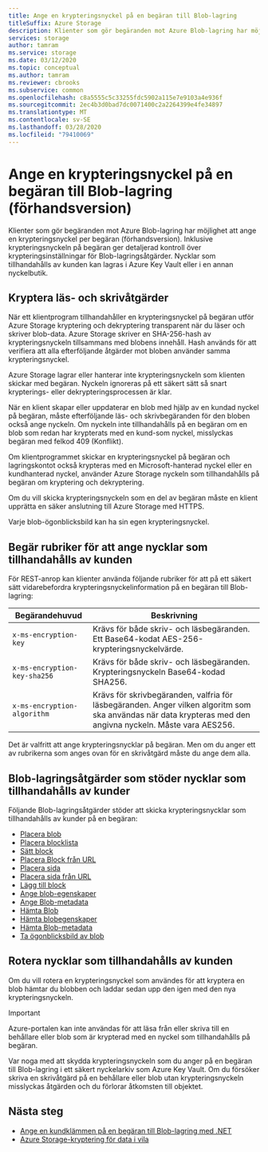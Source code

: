 ```yaml
---
title: Ange en krypteringsnyckel på en begäran till Blob-lagring
titleSuffix: Azure Storage
description: Klienter som gör begäranden mot Azure Blob-lagring har möjlighet att ange en krypteringsnyckel per begäran (förhandsversion). Inklusive krypteringsnyckeln på begäran ger detaljerad kontroll över krypteringsinställningar för Blob-lagringsåtgärder.
services: storage
author: tamram
ms.service: storage
ms.date: 03/12/2020
ms.topic: conceptual
ms.author: tamram
ms.reviewer: cbrooks
ms.subservice: common
ms.openlocfilehash: c8a5555c5c33255fdc5902a115e7e9103a4e936f
ms.sourcegitcommit: 2ec4b3d0bad7dc0071400c2a2264399e4fe34897
ms.translationtype: MT
ms.contentlocale: sv-SE
ms.lasthandoff: 03/28/2020
ms.locfileid: "79410069"
---
```

# <a name="provide-an-encryption-key-on-a-request-to-blob-storage-preview"></a>Ange en krypteringsnyckel på en begäran till Blob-lagring (förhandsversion)

Klienter som gör begäranden mot Azure Blob-lagring har möjlighet att ange en krypteringsnyckel per begäran (förhandsversion). Inklusive krypteringsnyckeln på begäran ger detaljerad kontroll över krypteringsinställningar för Blob-lagringsåtgärder. Nycklar som tillhandahålls av kunden kan lagras i Azure Key Vault eller i en annan nyckelbutik.

## <a name="encrypting-read-and-write-operations"></a>Kryptera läs- och skrivåtgärder

När ett klientprogram tillhandahåller en krypteringsnyckel på begäran utför Azure Storage kryptering och dekryptering transparent när du läser och skriver blob-data. Azure Storage skriver en SHA-256-hash av krypteringsnyckeln tillsammans med blobens innehåll. Hash används för att verifiera att alla efterföljande åtgärder mot bloben använder samma krypteringsnyckel.

Azure Storage lagrar eller hanterar inte krypteringsnyckeln som klienten skickar med begäran. Nyckeln ignoreras på ett säkert sätt så snart krypterings- eller dekrypteringsprocessen är klar.

När en klient skapar eller uppdaterar en blob med hjälp av en kundad nyckel på begäran, måste efterföljande läs- och skrivbegäranden för den bloben också ange nyckeln. Om nyckeln inte tillhandahålls på en begäran om en blob som redan har krypterats med en kund-som nyckel, misslyckas begäran med felkod 409 (Konflikt).

Om klientprogrammet skickar en krypteringsnyckel på begäran och lagringskontot också krypteras med en Microsoft-hanterad nyckel eller en kundhanterad nyckel, använder Azure Storage nyckeln som tillhandahålls på begäran om kryptering och dekryptering.

Om du vill skicka krypteringsnyckeln som en del av begäran måste en klient upprätta en säker anslutning till Azure Storage med HTTPS.

Varje blob-ögonblicksbild kan ha sin egen krypteringsnyckel.

## <a name="request-headers-for-specifying-customer-provided-keys"></a>Begär rubriker för att ange nycklar som tillhandahålls av kunden

För REST-anrop kan klienter använda följande rubriker för att på ett säkert sätt vidarebefordra krypteringsnyckelinformation på en begäran till Blob-lagring:

|Begärandehuvud | Beskrivning |
|---------------|-------------|
|`x-ms-encryption-key` |Krävs för både skriv- och läsbegäranden. Ett Base64-kodat AES-256-krypteringsnyckelvärde. |
|`x-ms-encryption-key-sha256`| Krävs för både skriv- och läsbegäranden. Krypteringsnyckeln Base64-kodad SHA256. |
|`x-ms-encryption-algorithm` | Krävs för skrivbegäranden, valfria för läsbegäranden. Anger vilken algoritm som ska användas när data krypteras med den angivna nyckeln. Måste vara AES256. |

Det är valfritt att ange krypteringsnycklar på begäran. Men om du anger ett av rubrikerna som anges ovan för en skrivåtgärd måste du ange dem alla.

## <a name="blob-storage-operations-supporting-customer-provided-keys"></a>Blob-lagringsåtgärder som stöder nycklar som tillhandahålls av kunder

Följande Blob-lagringsåtgärder stöder att skicka krypteringsnycklar som tillhandahålls av kunder på en begäran:

- [Placera blob](/rest/api/storageservices/put-blob)
- [Placera blocklista](/rest/api/storageservices/put-block-list)
- [Sätt block](/rest/api/storageservices/put-block)
- [Placera Block från URL](/rest/api/storageservices/put-block-from-url)
- [Placera sida](/rest/api/storageservices/put-page)
- [Placera sida från URL](/rest/api/storageservices/put-page-from-url)
- [Lägg till block](/rest/api/storageservices/append-block)
- [Ange blob-egenskaper](/rest/api/storageservices/set-blob-properties)
- [Ange Blob-metadata](/rest/api/storageservices/set-blob-metadata)
- [Hämta Blob](/rest/api/storageservices/get-blob)
- [Hämta blobegenskaper](/rest/api/storageservices/get-blob-properties)
- [Hämta Blob-metadata](/rest/api/storageservices/get-blob-metadata)
- [Ta ögonblicksbild av blob](/rest/api/storageservices/snapshot-blob)

## <a name="rotate-customer-provided-keys"></a>Rotera nycklar som tillhandahålls av kunden

Om du vill rotera en krypteringsnyckel som användes för att kryptera en blob hämtar du blobben och laddar sedan upp den igen med den nya krypteringsnyckeln.

> [!IMPORTANT]
> Azure-portalen kan inte användas för att läsa från eller skriva till en behållare eller blob som är krypterad med en nyckel som tillhandahålls på begäran.
>
> Var noga med att skydda krypteringsnyckeln som du anger på en begäran till Blob-lagring i ett säkert nyckelarkiv som Azure Key Vault. Om du försöker skriva en skrivåtgärd på en behållare eller blob utan krypteringsnyckeln misslyckas åtgärden och du förlorar åtkomsten till objektet.

## <a name="next-steps"></a>Nästa steg

- [Ange en kundklämmen på en begäran till Blob-lagring med .NET](../blobs/storage-blob-customer-provided-key.md)
- [Azure Storage-kryptering för data i vila](storage-service-encryption.md)
